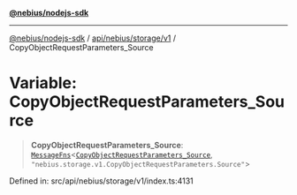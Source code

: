 [**@nebius/nodejs-sdk**](../../../../../README.md)

***

[@nebius/nodejs-sdk](../../../../../README.md) / [api/nebius/storage/v1](../README.md) / CopyObjectRequestParameters\_Source

# Variable: CopyObjectRequestParameters\_Source

> **CopyObjectRequestParameters\_Source**: [`MessageFns`](../../../../../runtime/protos/core/interfaces/MessageFns.md)\<[`CopyObjectRequestParameters_Source`](../interfaces/CopyObjectRequestParameters_Source.md), `"nebius.storage.v1.CopyObjectRequestParameters.Source"`\>

Defined in: src/api/nebius/storage/v1/index.ts:4131
